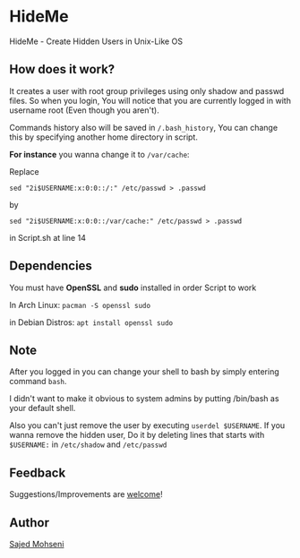 # HideMe
HideMe - Create Hidden Users in Unix-Like OS

## How does it work?
It creates a user with root group privileges using only shadow and passwd files. So when you login, You will notice that you are currently logged in with username root (Even though you aren't).

Commands history also will be saved in ```/.bash_history```, You can change this by specifying another home directory in script.

**For instance** you wanna change it to ```/var/cache```:

Replace

```sed "2i$USERNAME:x:0:0::/:" /etc/passwd > .passwd```

by

```sed "2i$USERNAME:x:0:0::/var/cache:" /etc/passwd > .passwd```

in Script.sh at line 14

## Dependencies
You must have **OpenSSL** and **sudo** installed in order Script to work

In Arch Linux:
```pacman -S openssl sudo```

in Debian Distros:
```apt install openssl sudo```

## Note
After you logged in you can change your shell to bash by simply entering command ```bash```.

I didn't want to make it obvious to system admins by putting /bin/bash as your default shell.

Also you can't just remove the user by executing ```userdel $USERNAME```. If you wanna remove the hidden user, Do it by deleting lines that starts with ```$USERNAME:``` in ```/etc/shadow``` and ```/etc/passwd```

## Feedback

Suggestions/Improvements are
[welcome](https://github.com/SajedMohseni/HideMe/issues)!

## Author

[Sajed Mohseni](mailto:S4jed@ProtonMail.com)
